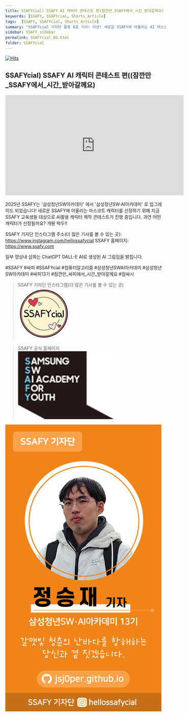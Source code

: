 ```yaml
---
title: SSAFYcial) SSAFY AI 캐릭터 콘테스트 편(잠깐만_SSAFY에서_시간_받아갈께요)
keywords: [SSAFY, SSAFYcial, Shorts_Article]
tags:  [SSAFY, SSAFYcial, Shorts_Article]
summary: "SSAFYcial 기자단 활동 6호 기사! 미션! 새로운 SSAFY에 어울리는 AI 마스코트 캐릭터를 만들어라!"
sidebar: SSAFY_sidebar
permalink: SSAFYcial_06.html
folder: SSAFYcial
---
```


<a href="https://hits.sh/jsj0per.github.io/SSAFYcial_06.html/"><img alt="Hits" src="https://hits.sh/jsj0per.github.io/SSAFYcial_06.html.svg?style=for-the-badge&label=PostView&color=347DBE&logo=Perso"/></a>

## SSAFYcial) SSAFY AI 캐릭터 콘테스트 편((잠깐만_SSAFY에서_시간_받아갈께요)

<iframe width="560" height="315" src="https://www.youtube.com/embed/d0e-Tj2KGbI?si=qTF9OlD6bcq8oy0e" title="YouTube video player" frameborder="0" allow="accelerometer; autoplay; clipboard-write; encrypted-media; gyroscope; picture-in-picture; web-share" referrerpolicy="strict-origin-when-cross-origin" allowfullscreen></iframe>

2025년 SSAFY는 '삼성청년SW아카데미' 에서 '삼성청년SW·AI아카데미' 로 업그레이드 되었습니다!
새로운 SSAFY에 어울리는 마스코트 캐릭터를 선정하기 위해 지금 SSAFY 교육생들 대상으로 AI활용 캐릭터 제작 콘테스트가 진행 중입니다.
과연 어떤 캐릭터가 선정될까요?  개봉 박두!!

SSAFY 기자단 인스타그램 주소(더 많은 기사를 볼 수 있는 곳): https://www.instagram.com/hellossafycial
SSAFY 홈페이지: https://www.ssafy.com

일부 영상내 삽화는 ChatGPT DALL-E AI로 생성된 AI 그림임을 밝힙니다.

#SSAFY #싸피 #SSAFYcial #컴퓨터알고리즘 #삼성청년SWAI아카데미 #삼성청년SW아카데미 #싸피13기 #잠깐만_싸피에서_시간_받아갈께요 #잠싸시

> SSAFY 기자단 인스타그램(더 많은 기사를 볼 수 있는 곳)  
> [![SSAFYcial_Logo](/pages/SSAFYcial/SSAFYcial_img/ssafycial.png)](https://www.instagram.com/hellossafycial)  

> SSAFY 공식 홈페이지  
> [![SSAFY_Logo](/pages/SSAFYcial/SSAFYcial_img/new_logo_ssafy.png)](https://www.ssafy.com)

![SSAFYcial_namecard](/pages/SSAFYcial/SSAFYcial_namecard_new.png)  
